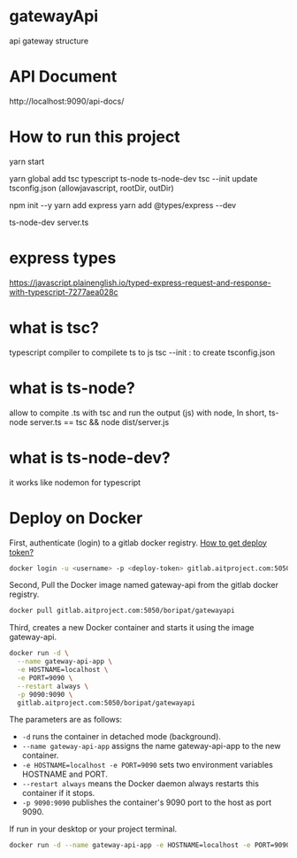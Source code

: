 # gatewayApi

api gateway structure

# API Document

http://localhost:9090/api-docs/

# How to run this project

yarn start

yarn global add tsc typescript ts-node ts-node-dev
tsc --init
update tsconfig.json (allowjavascript, rootDir, outDir)

npm init --y
yarn add express
yarn add @types/express --dev

ts-node-dev server.ts

# express types

https://javascript.plainenglish.io/typed-express-request-and-response-with-typescript-7277aea028c

# what is tsc?

typescript compiler to compilete ts to js
tsc --init : to create tsconfig.json

# what is ts-node?

allow to compite .ts with tsc and run the output (js) with node,
In short, ts-node server.ts == tsc && node dist/server.js

# what is ts-node-dev?

it works like nodemon for typescript

# Deploy on Docker

First, authenticate (login) to a gitlab docker registry. [How to get deploy token?](https://docs.gitlab.com/ee/user/project/deploy_tokens/index.html#gitlab-deploy-token)

```bash
docker login -u <username> -p <deploy-token> gitlab.aitproject.com:5050
```

Second, Pull the Docker image named gateway-api from the gitlab docker registry.

```bash
docker pull gitlab.aitproject.com:5050/boripat/gatewayapi
```

Third, creates a new Docker container and starts it using the image gateway-api.

```bash
docker run -d \
  --name gateway-api-app \
  -e HOSTNAME=localhost \
  -e PORT=9090 \
  --restart always \
  -p 9090:9090 \
  gitlab.aitproject.com:5050/boripat/gatewayapi
```

The parameters are as follows:

-   `-d` runs the container in detached mode (background).
-   `--name gateway-api-app` assigns the name gateway-api-app to the new container.
-   `-e HOSTNAME=localhost -e PORT=9090` sets two environment variables HOSTNAME and PORT.
-   `--restart always` means the Docker daemon always restarts this container if it stops.
-   `-p 9090:9090` publishes the container's 9090 port to the host as port 9090.

If run in your desktop or your project terminal.

```bash
docker run -d --name gateway-api-app -e HOSTNAME=localhost -e PORT=9090 --restart always -p 9090:9090 gitlab.aitproject.com:5050/boripat/gatewayapi
```
